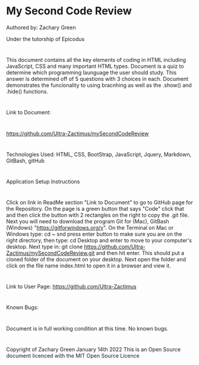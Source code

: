 # My Second Code Review


Authored by: Zachary Green

Under the tutorship of Epicodus
#

This document contains all the key elements of coding in HTML including JavaScript, CSS and many important HTML types. Document is a quiz to determine which programming launguage the user should study. This answer is determined off of 5 questions with 3 choices in each. Document demonstrates the funcionality to using bracnhing as well as the .show() and .hide() functions.
#

Link to Document:
#
https://github.com/Ultra-Zactimus/mySecondCodeReview
#

Technologies Used: HTML, CSS, BootStrap, JavaScript, Jquery, Markdown, GitBash, gitHub
#

Application Setup Instructions
#

Click on link in ReadMe section "Link to Document" to go to GitHub page for the Repository. On the page is a green button that says "Code" click that and then click the button with 2 rectangles on the right to copy the .git file. Next you will need to download the program Git for (Mac), GitBash (Windows) "https://gitforwindows.org/v". On the Terminal on Mac or Windows type: cd ~  snd press enter button to make sure you are on the right directory, then type: cd Desktop and enter to move to your computer's desktop. Next type in: git clone https://github.com/Ultra-Zactimus/mySecondCodeReview.git and then hit enter. This should put a cloned folder of the document on your desktop. Next open the folder and click on the file name index.html to open it in a browser and view it.
#

Link to User Page: https://github.com/Ultra-Zactimus
#

Known Bugs:
#
Document is in full working condition at this time.
No known bugs. 
#

Copyright of Zachary Green
January 14th 2022
This is an Open Source document licenced with the MIT Open Source Licence
